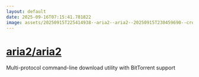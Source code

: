 ```yaml
---
layout: default
date: 2025-09-16T07:15:41.781822
image: assets/20250915T225414938--aria2--aria2--20250915T230459690--cropped.png
---
```


# [aria2/aria2](https://github.com/aria2/aria2)

Multi-protocol command-line download utility with BitTorrent support
